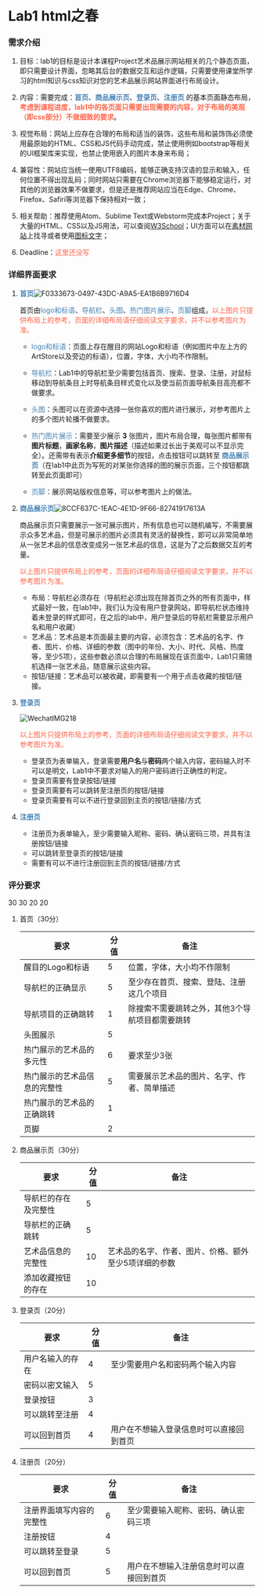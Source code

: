 # Lab1 html之春

### 需求介绍

1. 目标：lab1的目标是设计本课程Project艺术品展示网站相关的几个静态页面，即只需要设计界面，忽略其后台的数据交互和运作逻辑，只需要使用课堂所学习的html知识与css知识对您的艺术品展示网站界面进行布局设计。

2. 内容：需要完成：**<font color=#4682B4>首页</font>**、**<font color=#4682B4>商品展示页</font>**、**<font color=#4682B4>登录页</font>**、**<font color=#4682B4>注册页</font>** 的基本页面静态布局，<font color=#FF6347>**考虑到课程进度，lab1中的各页面只需要出现需要的内容，对于布局的美观（即css部分）不做细致的要求**</font>。

3. 视觉布局：网站上应存在合理的布局和适当的装饰，这些布局和装饰饰必须使用最原始的HTML、CSS和JS代码手动完成，禁止使用例如bootstrap等相关的UI框架库来实现，也禁止使用嵌入的图片本身来布局；

4. 兼容性：网站应当统一使用UTF8编码，能够正确支持汉语的显示和输入，任何位置不得出现乱码；同时网站只需要在Chrome浏览器下能够稳定运行，对其他的浏览器效果不做要求，但是还是推荐网站应当在Edge、Chrome、Firefox、Safiri等浏览器下保持相对一致；

5. 相关帮助：推荐使用Atom、Sublime Text或Webstorm完成本Project；关于大量的HTML、CSS以及JS用法，可以查阅[W3School](https://www.w3school.com.cn/)；UI方面可以在[素材网站](https://findicons.com/)上找寻或者使用[图标文字](http://fontawesome.dashgame.com/)；

6. Deadline：<font color=#FF6347>这里还没写</font>

### 详细界面要求

1. **<font color=#4682B4>首页</font>**![F0333673-0497-43DC-A9A5-EA1B6B9716D4](/Users/shiruixin/Fudan/Grade4.2/web-TA/fdu-1819ss-web-lab/lab1/F0333673-0497-43DC-A9A5-EA1B6B9716D4.png)

   首页由<font color=#4682B4>logo和标语</font>、<font color=#4682B4>导航栏</font>、<font color=#4682B4>头图</font>、<font color=#4682B4>热门图片展示</font>、<font color=#4682B4>页脚</font>组成，<font color=#FF6347>以上图片只提供布局上的参考，页面的详细布局请仔细阅读文字要求，并不以参考图片为准。</font>

   * <font color=#4682B4>logo和标语</font>：页面上存在醒目的网站Logo和标语（例如图片中左上方的ArtStore以及旁边的标语），位置，字体，大小均不作限制。

   * <font color=#4682B4>导航栏</font>：Lab1中的导航栏至少需要包括首页、搜索、登录、注册，对鼠标移动到导航条目上时导航条目样式变化以及使当前页面导航条目高亮都不做要求。
   * <font color=#4682B4>头图</font>：头图可以在资源中选择一张你喜欢的图片进行展示，对参考图片上的多个图片轮播不做要求。
   * <font color=#4682B4>热门图片展示</font>：需要至少展示 **3** 张图片，图片布局合理，每张图片都带有**图片标题**，**画家名称**，**图片描述**（描述如果过长出于美观可以不显示完全）。还需带有表示**介绍更多细节**的按钮，点击按钮可以跳转至 **<font color=#4682B4>商品展示页</font>**（在lab1中此页为写死的对某张你选择的图的展示页面，三个按钮都跳转至此页面即可）
   * <font color=#4682B4>页脚</font>：展示网站版权信息等，可以参考图片上的做法。

2. **<font color=#4682B4>商品展示页</font>**![8CCF637C-1EAC-4E1D-9F66-82741917613A](/Users/shiruixin/Fudan/Grade4.2/web-TA/fdu-1819ss-web-lab/lab1/8CCF637C-1EAC-4E1D-9F66-82741917613A.png)

   商品展示页只需要展示一张可展示图片，所有信息也可以随机编写，不需要展示众多艺术品，但是可展示的图片必须具有灵活的替换性，即可以非常简单地从一张艺术品的信息改变成另一张艺术品的信息，这是为了之后数据交互的考量。

   <font color=#FF6347>以上图片只提供布局上的参考，页面的详细布局请仔细阅读文字要求，并不以参考图片为准。</font>

   * 布局：导航栏必须存在（导航栏必须出现在除首页之外的所有页面中，样式最好一致，在lab1中，我们认为没有用户登录网站，即导航栏状态维持着未登录的样式即可，在之后的lab中，用户登录后的导航栏需要显示用户名和用户收藏）
   * 艺术品：艺术品是本页面最主要的内容，必须包含：艺术品的名字、作者、图片、价格、详细的参数（图中的年份、大小、时代、风格、热度等，至少5项），这些参数必须以合理的布局展现在该页面中，Lab1只需随机选择一张艺术品，随意展示这些内容。
   * 按钮/链接：艺术品可以被收藏，即需要有一个用于点击收藏的按钮/链接。

3. **<font color=#4682B4>登录页</font>**

   

   ![WechatIMG218](/Users/shiruixin/Fudan/Grade4.2/web-TA/fdu-1819ss-web-lab/lab1/WechatIMG218.jpeg)

   <font color=#FF6347>以上图片只提供布局上的参考，页面的详细布局请仔细阅读文字要求，并不以参考图片为准。</font>

   * 登录页为表单输入，登录需要**用户名**与**密码**两个输入内容，密码输入时不可以是明文，Lab1中不要求对输入的用户密码进行正确性的判定。
   * 登录页需要有登录按钮/链接
   * 登录页需要有可以跳转至注册页的按钮/链接
   * 登录页需要有可以不进行登录回到主页的按钮/链接/方式

4. **<font color=#4682B4>注册页</font>**

   * 注册页为表单输入，至少需要输入昵称、密码、确认密码三项，并具有注册按钮/链接
   * 可以跳转至登录页的按钮/链接
   * 需要有可以不进行注册回到主页的按钮/链接/方式



### 评分要求

30 30 20 20

1. 首页（30分）

   | 要求                         | 分值 | 备注                                            |
   | ---------------------------- | ---- | ----------------------------------------------- |
   | 醒目的Logo和标语             | 5    | 位置，字体，大小均不作限制                      |
   | 导航栏的正确显示             | 5    | 至少存在首页、搜索、登陆、注册这几个项目        |
   | 导航项目的正确跳转           | 1    | 除搜索不需要跳转之外，其他3个导航项目都需要跳转 |
   | 头图展示                     | 5    |                                                 |
   | 热门展示的艺术品的多元性     | 6    | 要求至少3张                                     |
   | 热门展示的艺术品信息的完整性 | 5    | 需要展示艺术品的图片、名字、作者、简单描述      |
   | 热门展示的艺术品的正确跳转   | 1    |                                                 |
   | 页脚                         | 2    |                                                 |

2. 商品展示页（30分）

   | 要求                 | 分值 | 备注                                                  |
   | -------------------- | ---- | ----------------------------------------------------- |
   | 导航栏的存在及完整性 | 5    |                                                       |
   | 导航栏的正确跳转     | 5    |                                                       |
   | 艺术品信息的完整性   | 10   | 艺术品的名字、作者、图片、价格、额外至少5项详细的参数 |
   | 添加收藏按钮的存在   | 10   |                                                       |

3. 登录页（20分）

   | 要求             | 分值 | 备注                                     |
   | ---------------- | ---- | ---------------------------------------- |
   | 用户名输入的存在 | 4    | 至少需要用户名和密码两个输入内容         |
   | 密码以密文输入   | 5    |                                          |
   | 登录按钮         | 3    |                                          |
   | 可以跳转至注册   | 4    |                                          |
   | 可以回到首页     | 4    | 用户在不想输入登录信息时可以直接回到首页 |

4. 注册页（20分）

   | 要求                     | 分值 | 备注                                     |
   | ------------------------ | ---- | ---------------------------------------- |
   | 注册界面填写内容的完整性 | 6    | 至少需要输入昵称、密码、确认密码三项     |
   | 注册按钮                 | 4    |                                          |
   | 可以跳转至登录           | 5    |                                          |
   | 可以回到首页             | 5    | 用户在不想输入注册信息时可以直接回到首页 |

   

